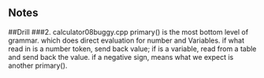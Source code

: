 Notes
---

##Drill
###2.
calculator08buggy.cpp
primary() is the most bottom level of grammar. 
which does direct evaluation for number and Variables. 
if what read in is a number token, send back value;
if is a variable, read from a table and send back the value. 
if a negative sign, means what we expect is another primary().

